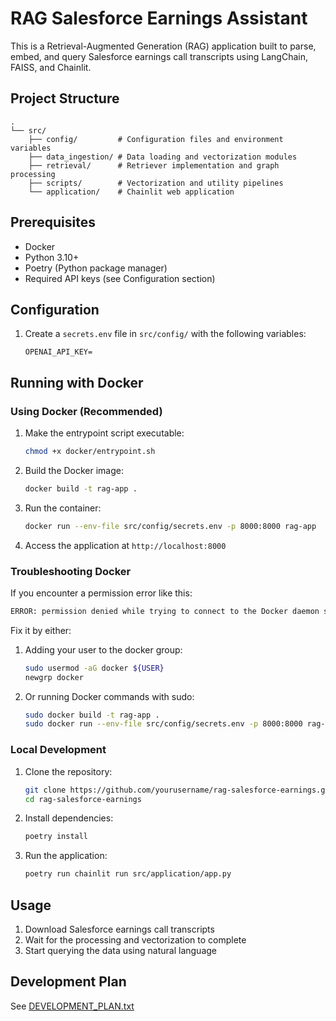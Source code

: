 # RAG Salesforce Earnings Assistant

This is a Retrieval-Augmented Generation (RAG) application built to parse, embed, and query Salesforce earnings call transcripts using LangChain, FAISS, and Chainlit.

## Project Structure

```
.
└── src/
    ├── config/         # Configuration files and environment variables
    ├── data_ingestion/ # Data loading and vectorization modules
    ├── retrieval/      # Retriever implementation and graph processing
    ├── scripts/        # Vectorization and utility pipelines
    └── application/    # Chainlit web application
```

## Prerequisites

- Docker
- Python 3.10+
- Poetry (Python package manager)
- Required API keys (see Configuration section)

## Configuration

1. Create a `secrets.env` file in `src/config/` with the following variables:
   ```env
   OPENAI_API_KEY=
   ```

## Running with Docker

### Using Docker (Recommended)


1. Make the entrypoint script executable:
   ```bash
   chmod +x docker/entrypoint.sh
   ```

2. Build the Docker image:
   ```bash
   docker build -t rag-app .
   ```

3. Run the container:
   ```bash
   docker run --env-file src/config/secrets.env -p 8000:8000 rag-app
   ```

4. Access the application at `http://localhost:8000`

### Troubleshooting Docker

If you encounter a permission error like this:
```bash
ERROR: permission denied while trying to connect to the Docker daemon socket
```

Fix it by either:
1. Adding your user to the docker group:
   ```bash
   sudo usermod -aG docker ${USER}
   newgrp docker
   ```
2. Or running Docker commands with sudo:
   ```bash
   sudo docker build -t rag-app .
   sudo docker run --env-file src/config/secrets.env -p 8000:8000 rag-app
   ```

### Local Development

1. Clone the repository:
   ```bash
   git clone https://github.com/yourusername/rag-salesforce-earnings.git
   cd rag-salesforce-earnings
   ```

2. Install dependencies:
   ```bash
   poetry install
   ```

3. Run the application:
   ```bash
   poetry run chainlit run src/application/app.py
   ```

## Usage

1. Download Salesforce earnings call transcripts
2. Wait for the processing and vectorization to complete
3. Start querying the data using natural language

## Development Plan

See [DEVELOPMENT_PLAN.txt](DEVELOPMENT_PLAN.txt)
